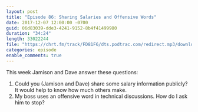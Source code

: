 ```yaml
---
layout: post
title: "Episode 86: Sharing Salaries and Offensive Words"
date: 2017-12-07 12:00:00 -0700
guid: 06d83039-dde3-4241-9152-8b4f41499980
duration: "34:24"
length: 33022244
file: "https://chrt.fm/track/FD81F6/dts.podtrac.com/redirect.mp3/download.softskills.audio/sse-086.mp3"
categories: episode
enable_comments: true
---
```


This week Jamison and Dave answer these questions:

1. Could you (Jamison and Dave) share some salary information publicly? It would help to know how much others make.
2. My boss uses an offensive word in technical discussions. How do I ask him to stop?

